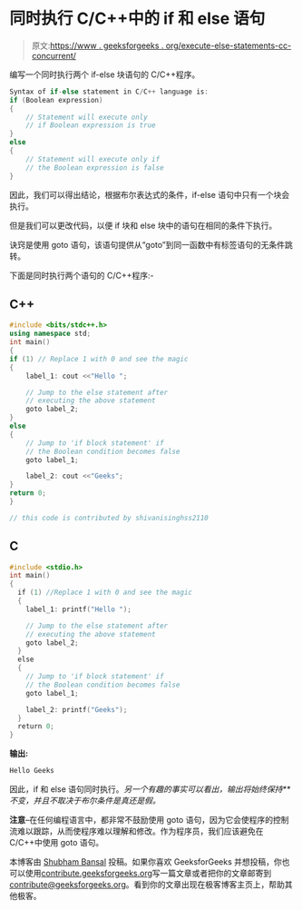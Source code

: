# 同时执行 C/C++中的 if 和 else 语句

> 原文:[https://www . geeksforgeeks . org/execute-else-statements-cc-concurrent/](https://www.geeksforgeeks.org/execute-else-statements-cc-simultaneously/)

编写一个同时执行两个 if-else 块语句的 C/C++程序。

```cpp
Syntax of if-else statement in C/C++ language is:
if (Boolean expression)
{
    // Statement will execute only 
    // if Boolean expression is true
}
else
{
    // Statement will execute only if 
    // the Boolean expression is false 
}
```

因此，我们可以得出结论，根据布尔表达式的条件，if-else 语句中只有一个块会执行。

但是我们可以更改代码，以便 if 块和 else 块中的语句在相同的条件下执行。

诀窍是使用 goto 语句，该语句提供从“goto”到同一函数中有标签语句的无条件跳转。

下面是同时执行两个语句的 C/C++程序:-

## C++

```cpp
#include <bits/stdc++.h>
using namespace std;
int main()
{
if (1) // Replace 1 with 0 and see the magic
{
    label_1: cout <<"Hello ";

    // Jump to the else statement after
    // executing the above statement
    goto label_2;
}
else
{
    // Jump to 'if block statement' if
    // the Boolean condition becomes false
    goto label_1;

    label_2: cout <<"Geeks";
}
return 0;
}

// this code is contributed by shivanisinghss2110
```

## C

```cpp
#include <stdio.h>
int main()
{
  if (1) //Replace 1 with 0 and see the magic
  {
    label_1: printf("Hello ");

    // Jump to the else statement after
    // executing the above statement
    goto label_2;
  }
  else
  {
    // Jump to 'if block statement' if
    // the Boolean condition becomes false
    goto label_1;

    label_2: printf("Geeks");
  }
  return 0;
}
```

**输出:**

```cpp
Hello Geeks
```

因此，if 和 else 语句同时执行。*另一个有趣的事实可以看出，输出将始终保持**不变，并且不取决于布尔条件是真还是假。*

**注意**–在任何编程语言中，都非常不鼓励使用 goto 语句，因为它会使程序的控制流难以跟踪，从而使程序难以理解和修改。作为程序员，我们应该避免在 C/C++中使用 goto 语句。

本博客由 [Shubham Bansal](https://www.facebook.com/banalshubham) 投稿。如果你喜欢 GeeksforGeeks 并想投稿，你也可以使用[contribute.geeksforgeeks.org](http://www.contribute.geeksforgeeks.org)写一篇文章或者把你的文章邮寄到 contribute@geeksforgeeks.org。看到你的文章出现在极客博客主页上，帮助其他极客。